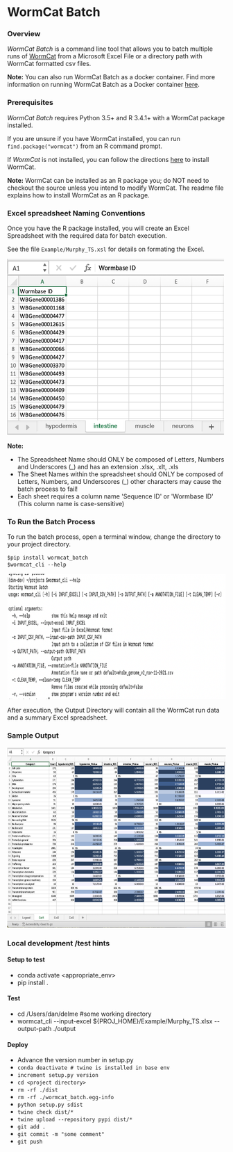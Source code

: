 # WormCat Batch

### Overview
*WormCat Batch* is a command line tool that allows you to batch multiple
runs of [WormCat](http://wormcat.com) from a Microsoft Excel File or a directory path with WormCat formatted csv files.

**Note:** You can also run WormCat Batch as a docker container. Find more information on running WormCat Batch as a Docker container [here](https://hub.docker.com/r/danhumassmed/wormcat_batch).

### Prerequisites

*WormCat Batch* requires Python 3.5+ and R 3.4.1+ with a WormCat
package installed.

If you are unsure if you have WormCat installed, you can run
`find.package("wormcat")` from an R command prompt.

If *WormCat* is not installed, you can follow the directions
[here](https://github.com/dphiggs01/Wormcat/blob/master/README.md)
to install WormCat. 

**Note:** WormCat can be installed as an R package you;
do NOT need to checkout the source unless you intend to modify WormCat.
The readme file explains how to install WormCat as an R package.


### Excel spreadsheet Naming Conventions

Once you have the R package installed, you will create an Excel
Spreadsheet with the required data for batch execution.

See the file `Example/Murphy_TS.xsl` for details on formating the Excel.

<img src="https://raw.githubusercontent.com/dphiggs01/Wormcat_batch/master/Images/Sample_Input.png"  height="405" width="500"/>

**Note:**

* The Spreadsheet Name should ONLY be composed of Letters, Numbers and
Underscores (_) and has an extension .xlsx, .xlt, .xls
* The Sheet Names within the spreadsheet should ONLY be composed of
Letters, Numbers, and Underscores (_) other characters may cause the
batch process to fail!
* Each sheet requires a column name 'Sequence ID' or 'Wormbase ID'
(This column name is case-sensitive)

### To Run the Batch Process

To run the batch process, open a terminal window, change the directory to your
project directory.

```
$pip install wormcat_batch
$wormcat_cli --help
```

<img src="https://raw.githubusercontent.com/dphiggs01/Wormcat_batch/master/Images/Example_Run.png"  height="288" width="800"/>


After execution, the Output Directory will contain all the WormCat run data and a
summary Excel spreadsheet.



### Sample Output


<img src="https://raw.githubusercontent.com/dphiggs01/Wormcat_batch/master/Images/Sample_Output.png"  height="415" width="800"/>

### Local development /test hints

#### Setup to test
* conda activate <appropriate_env>
* pip install .

#### Test
* cd /Users/dan/delme #some working directory
* wormcat_cli --input-excel ${PROJ_HOME}/Example/Murphy_TS.xlsx --output-path ./output  

#### Deploy
* Advance the version number in setup.py
* `conda deactivate # twine is installed in base env`
* `increment setup.py version`
* `cd <project directory>`
* `rm -rf ./dist`
* `rm -rf ./wormcat_batch.egg-info`
* `python setup.py sdist`
* `twine check dist/*`
* `twine upload --repository pypi dist/*`
* `git add .`
* `git commit -m "some comment"`
* `git push`




